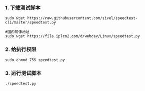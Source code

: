 ### 1. 下载测试脚本
```
sudo wget https://raw.githubusercontent.com/sivel/speedtest-cli/master/speedtest.py

#国内镜像地址
sudo wget https://file.iplcn2.com/d/webdav/Linux/speedtest.py
```

### 2. 给执行权限
```
sudo chmod 755 speedtest.py
```

### 3. 运行测试脚本
```
./speedtest.py
```